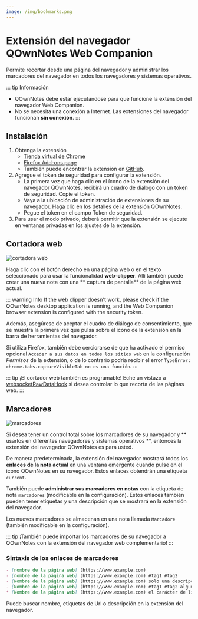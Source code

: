 ```yaml
---
image: /img/bookmarks.png
---
```


# Extensión del navegador QOwnNotes Web Companion

Permite recortar desde una página del navegador y administrar los marcadores del navegador en todos los navegadores y sistemas operativos.

::: tip
Información
- QOwnNotes debe estar ejecutándose para que funcione la extensión del navegador Web Companion.
- No se necesita una conexión a Internet. Las extensiones del navegador funcionan **sin conexión**.
:::

## Instalación

1. Obtenga la extensión
    - [Tienda virtual de Chrome](https://chrome.google.com/webstore/detail/qownnotes-web-companion/pkgkfnampapjbopomdpnkckbjdnpkbkp)
    - [Firefox Add-ons page](https://addons.mozilla.org/firefox/addon/qownnotes-web-companion)
    - También puede encontrar la extensión en [GitHub](https://github.com/qownnotes/web-companion/).
2. Agregue el token de seguridad para configurar la extensión.
    - La primera vez que haga clic en el ícono de la extensión del navegador QOwnNotes, recibirá un cuadro de diálogo con un token de seguridad. Copie el token.
    - Vaya a la ubicación de administración de extensiones de su navegador. Haga clic en los detalles de la extensión QOwnNotes.
    - Pegue el token en el campo Token de seguridad.
3. Para usar el modo privado, deberá permitir que la extensión se ejecute en ventanas privadas en los ajustes de la extensión.

## Cortadora web

![cortadora web](/img/web-clipper.png)

Haga clic con el botón derecho en una página web o en el texto seleccionado para usar la funcionalidad **web-clipper**. Allí también puede crear una nueva nota con una ** captura de pantalla** de la página web actual.

::: warning
Info If the web clipper doesn't work, please check if the QOwnNotes desktop application is running, and the Web Companion browser extension is configured with the security token.

Además, asegúrese de aceptar el cuadro de diálogo de consentimiento, que se muestra la primera vez que pulsa sobre el icono de la extensión en la barra de herramientas del navegador.

Si utiliza Firefox, también debe cerciorarse de que ha activado el permiso opcional `Acceder a sus datos en todos los sitios web` en la configuración *Permisos* de la extensión, o de lo contrario podría recibir el error `TypeError: chrome.tabs.captureVisibleTab no es una función`.
:::

::: tip
¡El cortador web también es programable! Eche un vistazo a [websocketRawDataHook](../scripting/hooks.md#websocketrawdatahook) si desea controlar lo que recorta de las páginas web.
:::

## Marcadores

![marcadores](/img/bookmarks.png)

Si desea tener un control total sobre los marcadores de su navegador y ** usarlos en diferentes navegadores y sistemas operativos **, entonces la extensión del navegador QOwnNotes es para usted.

De manera predeterminada, la extensión del navegador mostrará todos los **enlaces de la nota actual** en una ventana emergente cuando pulse en el icono QOwnNotes en su navegador. Estos enlaces obtendrán una etiqueta `current`.

También puede **administrar sus marcadores en notas** con la etiqueta de nota `marcadores` (modificable en la configuración). Estos enlaces también pueden tener etiquetas y una descripción que se mostrará en la extensión del navegador.

Los nuevos marcadores se almacenan en una nota llamada `Marcadore` (también modificable en la configuración).

::: tip
¡También puede importar los marcadores de su navegador a QOwnNotes con la extensión del navegador web complementario!
:::

### Sintaxis de los enlaces de marcadores

```markdown
- [nombre de la página web] (https://www.example.com)
- [nombre de la página web] (https://www.example.com) #tag1 #tag2
- [Nombre de la página web] (https://www.example.com) solo una descripción
- [Nombre de la página web] (https://www.example.com) #tag1 #tag2 alguna descripción y etiquetas
* [Nombre de la página web] (https://www.example.com) el carácter de lista alternativo también funciona
```

Puede buscar nombre, etiquetas de Url o descripción en la extensión del navegador.
